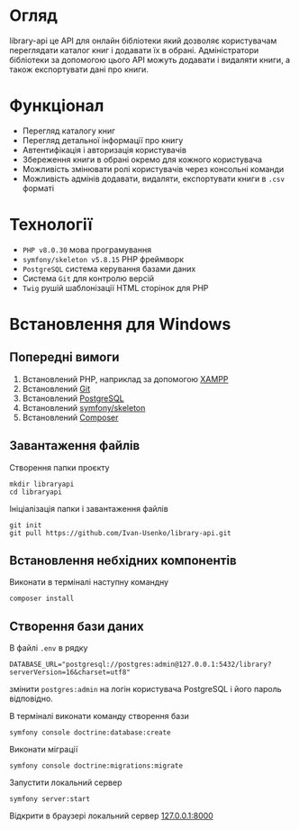 # Огляд
library-api це API для онлайн бібліотеки який дозволяє користувачам переглядати каталог книг і додавати їх в обрані.
Адміністратори бібліотеки за допомогою цього API можуть додавати і видаляти книги, а також експортувати дані про книги.
# Функціонал
* Перегляд каталогу книг
* Перегляд детальної інформації про книгу
* Автентифікація і авторизація користувачів
* Збереження книги в обрані окремо для кожного користувача
* Можливість змінювати ролі користувачів через консольні команди
* Можливість адмінів додавати, видаляти, експортувати книги в `.csv` форматі
# Технології
* `PHP v8.0.30` мова програмування
* `symfony/skeleton v5.8.15` PHP фреймворк
* `PostgreSQL` система керування базами даних
* Система `Git` для контролю версій
* `Twig` рушій шаблонізації HTML сторінок для PHP
# Встановлення для Windows
## Попередні вимоги
1. Встановлений PHP, наприклад за допомогою [XAMPP](https://www.apachefriends.org/download.html)
2. Встановлений [Git](https://git-scm.com/downloads)
3. Встановлений [PostgreSQL](https://www.postgresql.org/download/)
4. Встановлений [symfony/skeleton](https://symfony.com/download)
5. Встановлений [Composer](https://getcomposer.org/)
## Завантаження файлів
Створення папки проєкту
```
mkdir libraryapi
cd libraryapi
```
Ініціалізація папки і завантаження файлів
```
git init
git pull https://github.com/Ivan-Usenko/library-api.git
```
## Встановлення небхідних компонентів
Виконати в терміналі наступну командну
```
composer install
```
## Створення бази даних
В файлі `.env` в рядку
```
DATABASE_URL="postgresql://postgres:admin@127.0.0.1:5432/library?serverVersion=16&charset=utf8"
```
змінити `postgres:admin` на логін користувача PostgreSQL і його пароль відповідно.

В терміналі виконати команду створення бази
```
symfony console doctrine:database:create
```
Виконати міграції
```
symfony console doctrine:migrations:migrate
```
Запустити локальний сервер
```
symfony server:start
```
Відкрити в браузері локальний сервер [127.0.0.1:8000](http://127.0.0.1:8000)